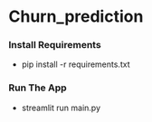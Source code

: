 # Churn_prediction
### Install Requirements
- pip install -r requirements.txt
### Run The App
- streamlit run main.py
